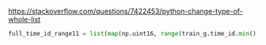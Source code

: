 https://stackoverflow.com/questions/7422453/python-change-type-of-whole-list
```python
full_time_id_range11 = list(map(np.uint16, range(train_g.time_id.min(), train_g.time_id.max() + 1)))
```
